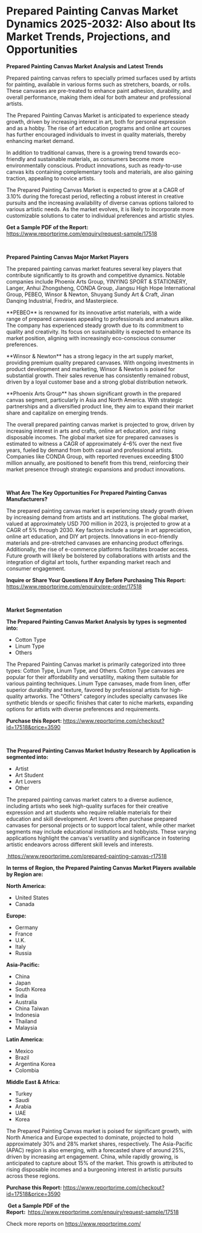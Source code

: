 <p><h1>Prepared Painting Canvas Market Dynamics 2025-2032: Also about Its Market Trends, Projections, and Opportunities</h1></p><p><strong>Prepared Painting Canvas Market Analysis and Latest Trends</strong></p>
<p><p>Prepared painting canvas refers to specially primed surfaces used by artists for painting, available in various forms such as stretchers, boards, or rolls. These canvases are pre-treated to enhance paint adhesion, durability, and overall performance, making them ideal for both amateur and professional artists. </p><p>The Prepared Painting Canvas Market is anticipated to experience steady growth, driven by increasing interest in art, both for personal expression and as a hobby. The rise of art education programs and online art courses has further encouraged individuals to invest in quality materials, thereby enhancing market demand.</p><p>In addition to traditional canvas, there is a growing trend towards eco-friendly and sustainable materials, as consumers become more environmentally conscious. Product innovations, such as ready-to-use canvas kits containing complementary tools and materials, are also gaining traction, appealing to novice artists. </p><p>The Prepared Painting Canvas Market is expected to grow at a CAGR of 3.10% during the forecast period, reflecting a robust interest in creative pursuits and the increasing availability of diverse canvas options tailored to various artistic needs. As the market evolves, it is likely to incorporate more customizable solutions to cater to individual preferences and artistic styles.</p></p>
<p><strong>Get a Sample PDF of the Report:&nbsp;</strong> <a href="https://www.reportprime.com/enquiry/request-sample/17518?utm_campaign=2284&utm_medium=2&utm_source=Github&utm_content=ia&utm_term=18032025&utm_id=prepared-painting-canvas">https://www.reportprime.com/enquiry/request-sample/17518</a></p>
<p>&nbsp;</p>
<p><strong>Prepared Painting Canvas Major Market Players</strong></p>
<p><p>The prepared painting canvas market features several key players that contribute significantly to its growth and competitive dynamics. Notable companies include Phoenix Arts Group, YINYING SPORT & STATIONERY, Langer, Anhui Zhongsheng, CONDA Group, Jiangsu High Hope International Group, PEBEO, Winsor & Newton, Shuyang Sundy Art & Craft, Jinan Danqing Industrial, Fredrix, and Masterpiece.</p><p>**PEBEO** is renowned for its innovative artist materials, with a wide range of prepared canvases appealing to professionals and amateurs alike. The company has experienced steady growth due to its commitment to quality and creativity. Its focus on sustainability is expected to enhance its market position, aligning with increasingly eco-conscious consumer preferences.</p><p>**Winsor & Newton** has a strong legacy in the art supply market, providing premium quality prepared canvases. With ongoing investments in product development and marketing, Winsor & Newton is poised for substantial growth. Their sales revenue has consistently remained robust, driven by a loyal customer base and a strong global distribution network.</p><p>**Phoenix Arts Group** has shown significant growth in the prepared canvas segment, particularly in Asia and North America. With strategic partnerships and a diversified product line, they aim to expand their market share and capitalize on emerging trends.</p><p>The overall prepared painting canvas market is projected to grow, driven by increasing interest in arts and crafts, online art education, and rising disposable incomes. The global market size for prepared canvases is estimated to witness a CAGR of approximately 4–6% over the next five years, fueled by demand from both casual and professional artists. Companies like CONDA Group, with reported revenues exceeding $100 million annually, are positioned to benefit from this trend, reinforcing their market presence through strategic expansions and product innovations.</p></p>
<p>&nbsp;</p>
<p><strong>What Are The Key Opportunities For Prepared Painting Canvas Manufacturers?</strong></p>
<p><p>The prepared painting canvas market is experiencing steady growth driven by increasing demand from artists and art institutions. The global market, valued at approximately USD 700 million in 2023, is projected to grow at a CAGR of 5% through 2030. Key factors include a surge in art appreciation, online art education, and DIY art projects. Innovations in eco-friendly materials and pre-stretched canvases are enhancing product offerings. Additionally, the rise of e-commerce platforms facilitates broader access. Future growth will likely be bolstered by collaborations with artists and the integration of digital art tools, further expanding market reach and consumer engagement.</p></p>
<p><strong>Inquire or Share Your Questions If Any Before Purchasing This Report:</strong> <a href="https://www.reportprime.com/enquiry/pre-order/17518?utm_campaign=2284&utm_medium=2&utm_source=Github&utm_content=ia&utm_term=18032025&utm_id=prepared-painting-canvas">https://www.reportprime.com/enquiry/pre-order/17518</a></p>
<p>&nbsp;</p>
<p><strong>Market Segmentation</strong></p>
<p><strong>The Prepared Painting Canvas Market Analysis by types is segmented into:</strong></p>
<p><ul><li>Cotton Type</li><li>Linum Type</li><li>Others</li></ul></p>
<p><p>The Prepared Painting Canvas market is primarily categorized into three types: Cotton Type, Linum Type, and Others. Cotton Type canvases are popular for their affordability and versatility, making them suitable for various painting techniques. Linum Type canvases, made from linen, offer superior durability and texture, favored by professional artists for high-quality artworks. The "Others" category includes specialty canvases like synthetic blends or specific finishes that cater to niche markets, expanding options for artists with diverse preferences and requirements.</p></p>
<p><strong>Purchase this Report:&nbsp;</strong><a href="https://www.reportprime.com/checkout?id=17518&price=3590&utm_campaign=2284&utm_medium=2&utm_source=Github&utm_content=ia&utm_term=18032025&utm_id=prepared-painting-canvas">https://www.reportprime.com/checkout?id=17518&price=3590</a></p>
<p>&nbsp;</p>
<p><strong>The Prepared Painting Canvas Market Industry Research by Application is segmented into:</strong></p>
<p><ul><li>Artist</li><li>Art Student</li><li>Art Lovers</li><li>Other</li></ul></p>
<p><p>The prepared painting canvas market caters to a diverse audience, including artists who seek high-quality surfaces for their creative expression and art students who require reliable materials for their education and skill development. Art lovers often purchase prepared canvases for personal projects or to support local talent, while other market segments may include educational institutions and hobbyists. These varying applications highlight the canvas's versatility and significance in fostering artistic endeavors across different skill levels and interests.</p></p>
<p><a href="https://www.reportprime.com/prepared-painting-canvas-r17518?utm_campaign=2284&utm_medium=2&utm_source=Github&utm_content=ia&utm_term=18032025&utm_id=prepared-painting-canvas">&nbsp;https://www.reportprime.com/prepared-painting-canvas-r17518</a></p>
<p><strong>In terms of Region, the Prepared Painting Canvas Market Players available by Region are:</strong></p>
<p>
    <p> <strong> North America: </strong>
        <ul>
            <li>United States</li>
            <li>Canada</li>
        </ul>
        </p> 
    <p> <strong> Europe: </strong>
        <ul>
            <li>Germany</li>
            <li>France</li>
            <li>U.K.</li>
            <li>Italy</li>
            <li>Russia</li>
        </ul>
        </p> 
    <p> <strong> Asia-Pacific: </strong>
        <ul>
            <li>China</li>
            <li>Japan</li>
            <li>South Korea</li>
            <li>India</li>
            <li>Australia</li>
            <li>China Taiwan</li>
            <li>Indonesia</li>
            <li>Thailand</li>
            <li>Malaysia</li>
        </ul>
        </p> 
    <p> <strong> Latin America: </strong>
        <ul>
            <li>Mexico</li>
            <li>Brazil</li>
            <li>Argentina Korea</li>
            <li>Colombia</li>
        </ul>
        </p> 
    <p> <strong> Middle East & Africa: </strong>
        <ul>
            <li>Turkey</li>
            <li>Saudi</li>
            <li>Arabia</li>
            <li>UAE</li>
            <li>Korea</li>
        </ul>
    </p>
    </p>
<p><p>The Prepared Painting Canvas market is poised for significant growth, with North America and Europe expected to dominate, projected to hold approximately 30% and 28% market shares, respectively. The Asia-Pacific (APAC) region is also emerging, with a forecasted share of around 25%, driven by increasing art engagement. China, while rapidly growing, is anticipated to capture about 15% of the market. This growth is attributed to rising disposable incomes and a burgeoning interest in artistic pursuits across these regions.</p></p>
<p><strong>Purchase this Report: </strong><a href="https://www.reportprime.com/checkout?id=17518&price=3590&utm_campaign=2284&utm_medium=2&utm_source=Github&utm_content=ia&utm_term=18032025&utm_id=prepared-painting-canvas">https://www.reportprime.com/checkout?id=17518&price=3590</a></p>
<p>&nbsp;<strong>Get a Sample PDF of the Report:&nbsp;&nbsp;</strong><a href="https://www.reportprime.com/enquiry/request-sample/17518?utm_campaign=2284&utm_medium=2&utm_source=Github&utm_content=ia&utm_term=18032025&utm_id=prepared-painting-canvas">https://www.reportprime.com/enquiry/request-sample/17518</a></p>
<p><strong></strong></p>
<p>Check more reports on <a href="https://www.reportprime.com/?utm_campaign=2284&utm_medium=2&utm_source=Github&utm_content=ia&utm_term=18032025&utm_id=prepared-painting-canvas">https://www.reportprime.com/</a></p>